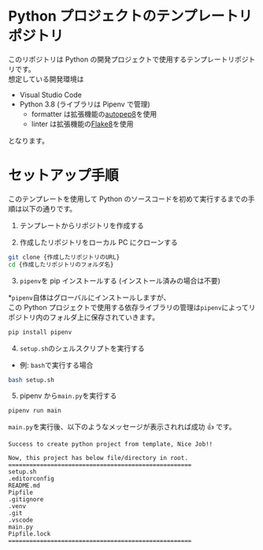 # Python プロジェクトのテンプレートリポジトリ

このリポジトリは Python の開発プロジェクトで使用するテンプレートリポジトリです。  
想定している開発環境は

- Visual Studio Code
- Python 3.8 (ライブラリは Pipenv で管理)
  - formatter は拡張機能の[autopep8](https://marketplace.visualstudio.com/items?itemName=ms-python.autopep8)を使用
  - linter は拡張機能の[Flake8](https://marketplace.visualstudio.com/items?itemName=ms-python.flake8)を使用

となります。

# セットアップ手順

このテンプレートを使用して Python のソースコードを初めて実行するまでの手順は以下の通りです。

1. テンプレートからリポジトリを作成する

2. 作成したリポジトリをローカル PC にクローンする

```bash
git clone {作成したリポジトリのURL}
cd {作成したリポジトリのフォルダ名}
```

3. `pipenv`を pip インストールする (インストール済みの場合は不要)

\*`pipenv`自体はグローバルにインストールしますが、  
この Python プロジェクトで使用する依存ライブラリの管理は`pipenv`によってリポジトリ内のフォルダ上に保存されていきます。

```bash
pip install pipenv
```

4. `setup.sh`のシェルスクリプトを実行する

- 例: `bash`で実行する場合

```bash
bash setup.sh
```

5. pipenv から`main.py`を実行する

```bash
pipenv run main
```

`main.py`を実行後、以下のようなメッセージが表示されれば成功 👍 です。

```
Success to create python project from template, Nice Job!!

Now, this project has below file/directory in root.
====================================================
setup.sh
.editorconfig
README.md
Pipfile
.gitignore
.venv
.git
.vscode
main.py
Pipfile.lock
====================================================
```

